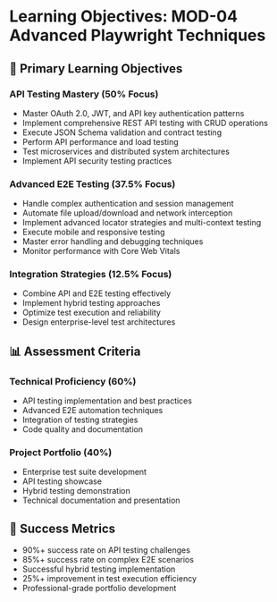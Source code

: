 # Learning Objectives: MOD-04 Advanced Playwright Techniques

## 🎯 Primary Learning Objectives

### **API Testing Mastery (50% Focus)**
- Master OAuth 2.0, JWT, and API key authentication patterns
- Implement comprehensive REST API testing with CRUD operations
- Execute JSON Schema validation and contract testing
- Perform API performance and load testing
- Test microservices and distributed system architectures
- Implement API security testing practices

### **Advanced E2E Testing (37.5% Focus)**
- Handle complex authentication and session management
- Automate file upload/download and network interception
- Implement advanced locator strategies and multi-context testing
- Execute mobile and responsive testing
- Master error handling and debugging techniques
- Monitor performance with Core Web Vitals

### **Integration Strategies (12.5% Focus)**
- Combine API and E2E testing effectively
- Implement hybrid testing approaches
- Optimize test execution and reliability
- Design enterprise-level test architectures

## 📊 Assessment Criteria

### **Technical Proficiency (60%)**
- API testing implementation and best practices
- Advanced E2E automation techniques
- Integration of testing strategies
- Code quality and documentation

### **Project Portfolio (40%)**
- Enterprise test suite development
- API testing showcase
- Hybrid testing demonstration
- Technical documentation and presentation

## 🎯 Success Metrics

- 90%+ success rate on API testing challenges
- 85%+ success rate on complex E2E scenarios
- Successful hybrid testing implementation
- 25%+ improvement in test execution efficiency
- Professional-grade portfolio development